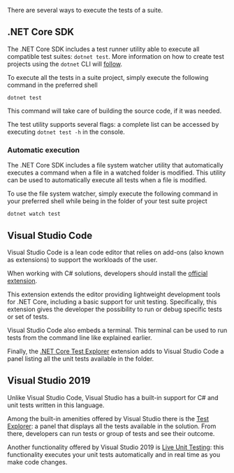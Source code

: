 There are several ways to execute the tests of a suite.

## .NET Core SDK

The .NET Core SDK includes a test runner utility able to execute all compatible test suites: `dotnet test`. More information on how to create test projects using the `dotnet` CLI will [follow](Creating-a-NUnit-test-project).

To execute all the tests in a suite project, simply execute the following command in the preferred shell
```
dotnet test
```
This command will take care of building the source code, if it was needed.

The test utility supports several flags: a complete list can be accessed by executing `dotnet test -h` in the console.

### Automatic execution

The .NET Core SDK includes a file system watcher utility that automatically executes a command when a file in a watched folder is modified. This utility can be used to automatically execute all tests when a file is modified.

To use the file system watcher, simply execute the following command in your preferred shell while being in the folder of your test suite project
```
dotnet watch test
```

## Visual Studio Code

Visual Studio Code is a lean code editor that relies on add-ons (also known as extensions) to support the workloads of the user.

When working with C# solutions, developers should install the [official extension](https://marketplace.visualstudio.com/items?itemName=ms-dotnettools.csharp).

This extension extends the editor providing lightweight development tools for .NET Core, including a basic support for unit testing. Specifically, this extension gives the developer the possibility to run or debug specific tests or set of tests.

Visual Studio Code also embeds a terminal. This terminal can be used to run tests from the command line like explained earlier.

Finally, the [.NET Core Test Explorer](https://marketplace.visualstudio.com/items?itemName=formulahendry.dotnet-test-explorer) extension adds to Visual Studio Code a panel listing all the unit tests available in the folder.

## Visual Studio 2019

Unlike Visual Studio Code, Visual Studio has a built-in support for C# and unit tests written in this language.

Among the built-in amenities offered by Visual Studio there is the [Test Explorer](https://docs.microsoft.com/en-us/visualstudio/test/run-unit-tests-with-test-explorer?view=vs-2019): a panel that displays all the tests available in the solution. From there, developers can run tests or group of tests and see their outcome.

Another functionality offered by Visual Studio 2019 is [Live Unit Testing](https://docs.microsoft.com/en-us/visualstudio/test/live-unit-testing?view=vs-2019): this functionality executes your unit tests automatically and in real time as you make code changes.